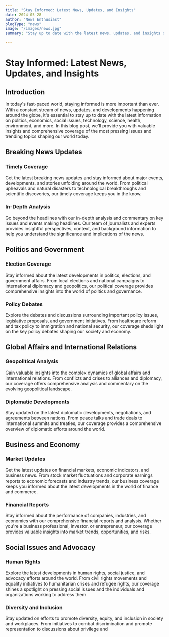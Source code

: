 ```yaml
---
title: "Stay Informed: Latest News, Updates, and Insights"
date: 2024-05-28
author: "News Enthusiast"
blogType: "news"
image: "/images/news.jpg"
summary: "Stay up to date with the latest news, updates, and insights on politics, economics, social issues, technology, science, health, environment, and more."

---
```


# Stay Informed: Latest News, Updates, and Insights

## Introduction

In today's fast-paced world, staying informed is more important than ever. With a constant stream of news, updates, and developments happening around the globe, it's essential to stay up to date with the latest information on politics, economics, social issues, technology, science, health, environment, and more. In this blog post, we'll provide you with valuable insights and comprehensive coverage of the most pressing issues and trending topics shaping our world today.

## Breaking News Updates

### Timely Coverage

Get the latest breaking news updates and stay informed about major events, developments, and stories unfolding around the world. From political upheavals and natural disasters to technological breakthroughs and scientific discoveries, our timely coverage keeps you in the know.

### In-Depth Analysis

Go beyond the headlines with our in-depth analysis and commentary on key issues and events making headlines. Our team of journalists and experts provides insightful perspectives, context, and background information to help you understand the significance and implications of the news.

## Politics and Government

### Election Coverage

Stay informed about the latest developments in politics, elections, and government affairs. From local elections and national campaigns to international diplomacy and geopolitics, our political coverage provides comprehensive insights into the world of politics and governance.

### Policy Debates

Explore the debates and discussions surrounding important policy issues, legislative proposals, and government initiatives. From healthcare reform and tax policy to immigration and national security, our coverage sheds light on the key policy debates shaping our society and economy.

## Global Affairs and International Relations

### Geopolitical Analysis

Gain valuable insights into the complex dynamics of global affairs and international relations. From conflicts and crises to alliances and diplomacy, our coverage offers comprehensive analysis and commentary on the evolving geopolitical landscape.

### Diplomatic Developments

Stay updated on the latest diplomatic developments, negotiations, and agreements between nations. From peace talks and trade deals to international summits and treaties, our coverage provides a comprehensive overview of diplomatic efforts around the world.

## Business and Economy

### Market Updates

Get the latest updates on financial markets, economic indicators, and business news. From stock market fluctuations and corporate earnings reports to economic forecasts and industry trends, our business coverage keeps you informed about the latest developments in the world of finance and commerce.

### Financial Reports

Stay informed about the performance of companies, industries, and economies with our comprehensive financial reports and analysis. Whether you're a business professional, investor, or entrepreneur, our coverage provides valuable insights into market trends, opportunities, and risks.

## Social Issues and Advocacy

### Human Rights

Explore the latest developments in human rights, social justice, and advocacy efforts around the world. From civil rights movements and equality initiatives to humanitarian crises and refugee rights, our coverage shines a spotlight on pressing social issues and the individuals and organizations working to address them.

### Diversity and Inclusion

Stay updated on efforts to promote diversity, equity, and inclusion in society and workplaces. From initiatives to combat discrimination and promote representation to discussions about privilege and
